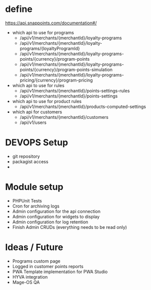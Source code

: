 # define
https://api.snappoints.com/documentation#/
- which api to use for programs
  - /api/v1/merchants/{merchantId}/loyalty-programs
  - /api/v1/merchants/{merchantId}/loyalty-programs/{loyaltyProgramId}
  - /api/v1/merchants/{merchantId}/loyalty-programs-points/{currency}/program-points
  - /api/v1/merchants/{merchantId}/loyalty-programs-points/{currency}/program-points-simulation
  - /api/v1/merchants/{merchantId}/loyalty-programs-pricing/{currency}/program-pricing
- which api to use for rules
  - /api/v1/merchants/{merchantId}/points-settings-rules
  - /api/v1/merchants/{merchantId}/points-settings
- which api to use for product rules
  - /api/v1/merchants/{merchantId}/products-computed-settings
- which api for customers
  - /api/v1/merchants/{merchantId}/customers
  - /api/v1/users

# DEVOPS Setup
- git repository
- packagist access
- 

# Module setup
- PHPUnit Tests
- Cron for archiving logs
- Admin configuration for the api connection
- Admin configuration for widgets to display
- Admin configuration for log retention
- Finish Admin CRUDs (everything needs to be read only)

# Ideas / Future 
- Programs custom page
- Logged in customer points reports
- PWA Template implementation for PWA Studio
- HYVA integration
- Mage-OS QA
